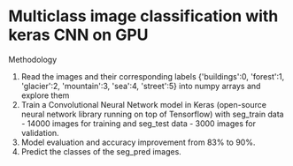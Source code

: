 # Multiclass image classification with keras CNN on GPU
Methodology
1. Read the images and their corresponding labels  {'buildings':0, 'forest':1, 'glacier':2, 'mountain':3, 'sea':4, 'street':5} into numpy arrays and explore them
2. Train a Convolutional Neural Network model in Keras (open-source neural network library running on top of Tensorflow) with seg_train data - 14000 images for training and seg_test data - 3000 images for validation.
3. Model evaluation and accuracy improvement from 83% to 90%.
4. Predict the classes of the seg_pred images.
